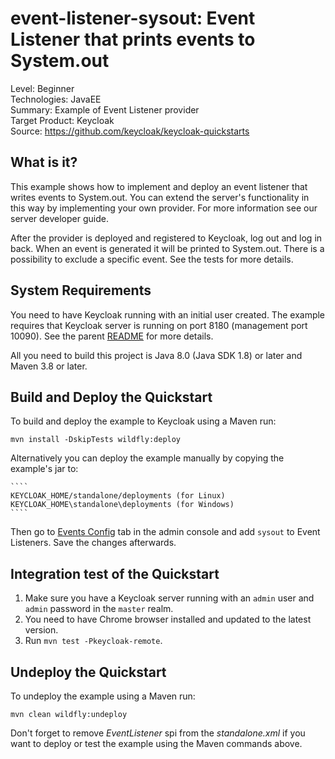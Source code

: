 event-listener-sysout: Event Listener that prints events to System.out
======================================================================

Level: Beginner  
Technologies: JavaEE  
Summary: Example of Event Listener provider  
Target Product: Keycloak  
Source: <https://github.com/keycloak/keycloak-quickstarts>

What is it?
-----------

This example shows how to implement and deploy an event listener that writes events to System.out.
You can extend the server's functionality in this way by implementing your own provider. For more information see our server developer guide.

After the provider is deployed and registered to Keycloak, log out and log in back. When an event is generated it will be printed to System.out.
There is a possibility to exclude a specific event. See the tests for more details.   


System Requirements
-------------------

You need to have Keycloak running with an initial user created. The example requires that Keycloak server is running on port 8180 (management port 10090). See the parent [README](https://github.com/keycloak/keycloak-quickstarts#start-the-keycloak-server) for more details.

All you need to build this project is Java 8.0 (Java SDK 1.8) or later and Maven 3.8 or later.

Build and Deploy the Quickstart
-------------------------------

To build and deploy the example to Keycloak using a Maven run:

    mvn install -DskipTests wildfly:deploy
    
Alternatively you can deploy the example manually by copying the example's jar to:

    ````
    KEYCLOAK_HOME/standalone/deployments (for Linux)
    KEYCLOAK_HOME\standalone\deployments (for Windows)
    ````  
Then go to [Events Config](http://localhost:8180/auth/admin/master/console/#/realms/master/events-settings) tab in the admin console and add `sysout` to Event Listeners.
Save the changes afterwards. 


Integration test of the Quickstart
----------------------------------

1. Make sure you have a Keycloak server running with an `admin` user and `admin` password in the `master` realm.
2. You need to have Chrome browser installed and updated to the latest version.
3. Run `mvn test -Pkeycloak-remote`.


Undeploy the Quickstart
-----------------------

To undeploy the example using a Maven run:

    mvn clean wildfly:undeploy
    
Don't forget to remove *EventListener* spi from the *standalone.xml* if you want to deploy or test the example using the Maven commands above.
